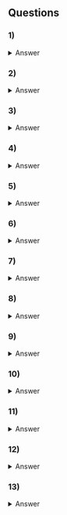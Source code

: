 ## Questions

### 1)
<details> 
  <summary markdown="span">Answer</summary>

</details>

### 2)
<details>
  <summary markdown="span">Answer</summary>

</details>

### 3)
<details>
  <summary markdown="span">Answer</summary>

</details>

### 4)
<details>
  <summary markdown="span">Answer</summary>

</details>

### 5)
<details>
  <summary markdown="span">Answer</summary>

</details>

### 6)
<details>
  <summary markdown="span">Answer</summary>

</details>

### 7)
<details>
  <summary markdown="span">Answer</summary>

</details>

### 8)
<details>
  <summary markdown="span">Answer</summary>

</details>

### 9)
<details>
  <summary markdown="span">Answer</summary>

</details>

### 10)
<details>
  <summary markdown="span">Answer</summary>

</details>

### 11)
<details>
  <summary markdown="span">Answer</summary>

</details>

### 12)
<details>
  <summary markdown="span">Answer</summary>

</details>

### 13)
<details>
  <summary markdown="span">Answer</summary>

</details>
